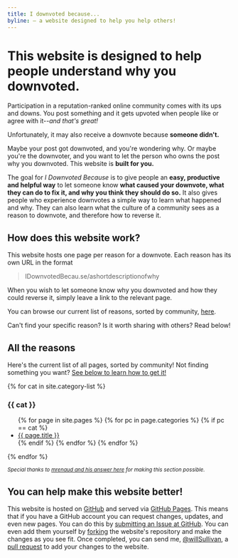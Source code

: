 ```yaml
---
title: I downvoted because...
byline: — a website designed to help you help others!
---
```


# This website is designed to help people understand why you downvoted.

Participation in a reputation-ranked online community comes with its ups and downs. You post something and it gets upvoted when people like or agree with it--*and that's great!*

Unfortunately, it may also receive a downvote because **someone didn't.**

Maybe your post got downvoted, and you're wondering why. Or maybe you're the downvoter, and you want to let the person who owns the post why you downvoted. This website is **built for you.**

The goal for *I Downvoted Because* is to give people an **easy, productive and helpful way** to let someone know **what caused your downvote, what they can do to fix it, and why you think they should do so.** It also gives people who experience downvotes a simple way to learn what happened and why. They can also learn what the culture of a community sees as a reason to downvote, and therefore how to reverse it.

## How does this website work?
This website hosts one page per reason for a downvote. Each reason has its own URL in the format

> IDownvotedBecau.se/ashortdescriptionofwhy

When you wish to let someone know why you downvoted and how they could reverse it, simply leave a link to the relevant page.

You can browse our current list of reasons, sorted by community, [here](/allreasons/).

Can't find your specific reason? Is it worth sharing with others? Read below!

## All the reasons
Here's the current list of all pages, sorted by community!  Not finding something you want? [See below to learn how to get it!](#call-to-action)

{% for cat in site.category-list %}
### {{ cat }}
<ul>
  {% for page in site.pages %}
    {% for pc in page.categories %}
      {% if pc == cat %}
        <li><a href="{{ page.url }}">{{ page.title }}</a></li>
      {% endif %}   <!-- cat-match-p -->
    {% endfor %}  <!-- page-category -->
  {% endfor %}  <!-- page -->
</ul>
{% endfor %}  <!-- cat -->

<small>*Special thanks to [mrenaud and his answer here](https://stackoverflow.com/a/17913214/1228) for making this section possible.*</small>

## You can help make this website better!
This website is hosted on [GitHub](https://github.com/WillSullivan/IDownvotedBecause) and served via [GitHub Pages](https://pages.github.com/). This means that if you have a GitHub account you can request changes, updates, and even new pages.  You can do this by [submitting an Issue at GitHub](https://github.com/WillSullivan/IDownvotedYouBecause/issues/new). You can even add them yourself by [forking](https://help.github.com/articles/fork-a-repo/) the website's repository and make the changes as you see fit. Once completed, you can send me, [@willSullivan](https://github.com/willSullivan), a [pull request](https://help.github.com/articles/using-pull-requests/) to add your changes to the website.

